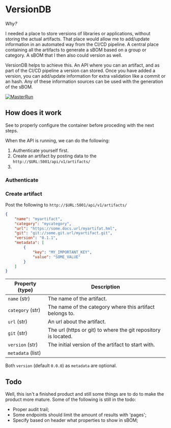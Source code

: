 # VersionDB

_Why?_

I needed a place to store versions of libraries or applications, without storing the actual artifacts. That place would allow me to add/update information in an automated way from the CI/CD pipeline. A central place containing all the artifacts to generate a sBOM based on a group or category. A sBOM that I then also could version as well.

VersionDB helps to achieve this. An API where you can an artifact, and as part of the CI/CD pipeline a version can stored. Once you have added a version, you can add/update information for extra validation like a commit or an hash. Any of these information sources can be used with the generation of the sBOM.

[![MasterRun](https://github.com/dj-wasabi/versiondb/actions/workflows/main.yml/badge.svg)](https://github.com/dj-wasabi/versiondb/actions/workflows/main.yml)


## How does it work

See []() to properly configure the container before proceding with the next steps.

When the API is running, we can do the following:

1. Authenticate yourself first.
2. Create an artifact by posting data to the `http://$URL:5001/api/v1/artifacts/`
3. 




### Authenticate




### Create artifact

Post the following to `http://$URL:5001/api/v1/artifacts/`
```json
{
    "name": "myartifact",
    "category": "mycategory",
    "url": "https://some.docs.url/myartifat.hml",
    "git": "git://some.git.url/myartifact.git",
    "version": "0.1.1",
    "metadata": [
        {
            "key": "MY_IMPORTANT_KEY",
            "value": "SOME_VALUE"
        }
    ]
}
```

| Property (type) | Description |
|-----------------|-------------|
| `name` (str) | The name of the artifact.|
| `category` (str) | The name of the category where this artifact belongs to. |
| `url` (str) | An url about the artifact. |
| `git` (str) | The url (https or git) to where the git repository is located. |
| `version` (str) | The initial version of the artifact to start with. |
| `metadata` (list) |  |

Both `version` (default `0.0.0`) as `metadata` are optional.


## Todo

Well, this isn't a finished product and still some things are to do to make the product more mature. Some of the following is still in the todo:

* Proper audit trail;
* Some endpoints should limit the amount of results with 'pages';
* Specify based on header what properties to show in sBOM;

